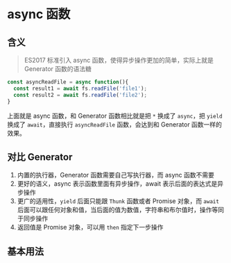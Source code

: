 # async 函数

## 含义

> ES2017 标准引入 async 函数，使得异步操作更加的简单，实际上就是 Generator 函数的语法糖

```javascript
const asyncReadFile = async function(){
  const result1 = await fs.readFile('file1');
  const result2 = await fs.readFile('file2');
}

```

上面就是 async 函数，和 Generator 函数相比就是把 `*` 换成了 `async`，把 `yield` 换成了 `await`，直接执行 `asyncReadFile` 函数，会达到和 Generator 函数一样的效果。

## 对比 Generator

1. 内置的执行器，Generator 函数需要自己写执行器，而 async 函数不需要
2. 更好的语义，async 表示函数里面有异步操作，await 表示后面的表达式是异步操作
3. 更广的适用性，`yield` 后面只能跟 `Thunk` 函数或者 Promise 对象，而 `await` 后面可以跟任何对象和值，当后面的值为数值，字符串和布尔值时，操作等同于同步操作
4. 返回值是 Promise 对象，可以用 `then` 指定下一步操作

## 基本用法

